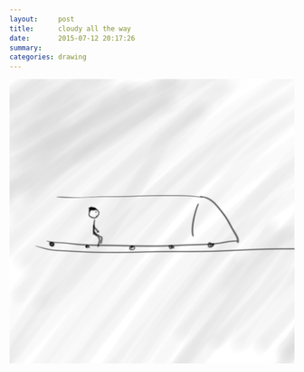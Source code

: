 ```yaml
---
layout:     post
title:      cloudy all the way
date:       2015-07-12 20:17:26
summary:    
categories: drawing
---
```

![cloudy all the way](/images/_diary/cloudy-all-the-way.png "both the mood and the weather")